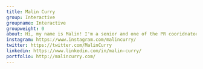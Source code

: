 ```yaml
---
title: Malin Curry
group: Interactive
groupname: Interactive
groupweight: 0
about: Hi, my name is Malin! I'm a senior and one of the PR cooridnators for this trip. A few years back I got to play Stephen Curry in a game of HORSE.
instagram: https://www.instagram.com/malincurry/
twitter: https://twitter.com/MalinCurry
linkedin: https://www.linkedin.com/in/malin-curry/
portfolio: http://malincurry.com/
---
```

